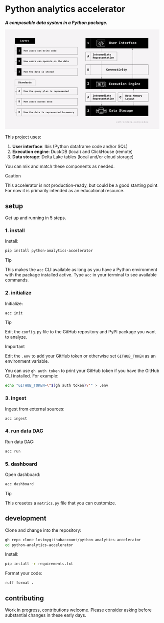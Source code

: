 # Python analytics accelerator

***A composable data system in a Python package.***

![layers](img/layers.png)

This project uses:

1. **User interface**: Ibis (Python dataframe code and/or SQL)
2. **Execution engine**: DuckDB (local) and ClickHouse (remote)
3. **Data storage**: Delta Lake tables (local and/or cloud storage)

You can mix and match these components as needed.

> [!CAUTION]
> This accelerator is not production-ready, but could be a good starting point. For now it is primarily intended as an educational resource.

## setup

Get up and running in 5 steps.

### 1. install

Install:

```bash
pip install python-analytics-accelerator
```

> [!TIP]
> This makes the `acc` CLI available as long as you have a Python environment with the package installed active. Type `acc` in your terminal to see available commands.

### 2. initialize

Initialize:

```bash
acc init
```

> [!TIP]
> Edit the `config.py` file to the GitHub repository and PyPI package you want to analyze.

> [!IMPORTANT]
> Edit the `.env` to add your GitHub token or otherwise set `GITHUB_TOKEN` as an environment variable.
>
> You can use `gh auth token` to print your GitHub token if you have the GitHub CLI installed. For example:
> 
> ```bash
> echo "GITHUB_TOKEN=\"$(gh auth token)\"" > .env
> ```

### 3. ingest

Ingest from external sources:

```bash
acc ingest
```

### 4. run data DAG

Run data DAG:

```bash
acc run
```

### 5. dashboard

Open dashboard:

```bash
acc dashboard
```

> [!TIP]
> This creaetes a `metrics.py` file that you can customize.

## development

Clone and change into the repository:

```bash
gh repo clone lostmygithubaccount/python-analytics-accelerator
cd python-analytics-accelerator
```

Install:

```bash
pip install -r requirements.txt
```

Format your code:

```bash
ruff format .
```

## contributing

Work in progress, contributions welcome. Please consider asking before substantial changes in these early days.
